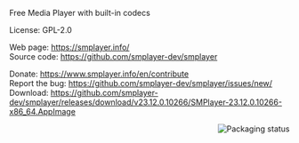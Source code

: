 Free Media Player with built-in codecs

License: GPL-2.0

Web page: https://smplayer.info/  
Source code: https://github.com/smplayer-dev/smplayer

Donate: https://www.smplayer.info/en/contribute  
Report the bug: https://github.com/smplayer-dev/smplayer/issues/new/  
Download: https://github.com/smplayer-dev/smplayer/releases/download/v23.12.0.10266/SMPlayer-23.12.0.10266-x86_64.AppImage

<a href="https://repology.org/project/smplayer/versions">
    <img src="https://repology.org/badge/vertical-allrepos/smplayer.svg" alt="Packaging status" align="right">
</a>